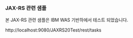 
### JAX-RS 관련 샘플

본 JAX-RS 관련 샘플은 IBM WAS 기반하에서 테스트 되었습니다.

http://localhost:9080/JAXRS20Test/rest/tasks

